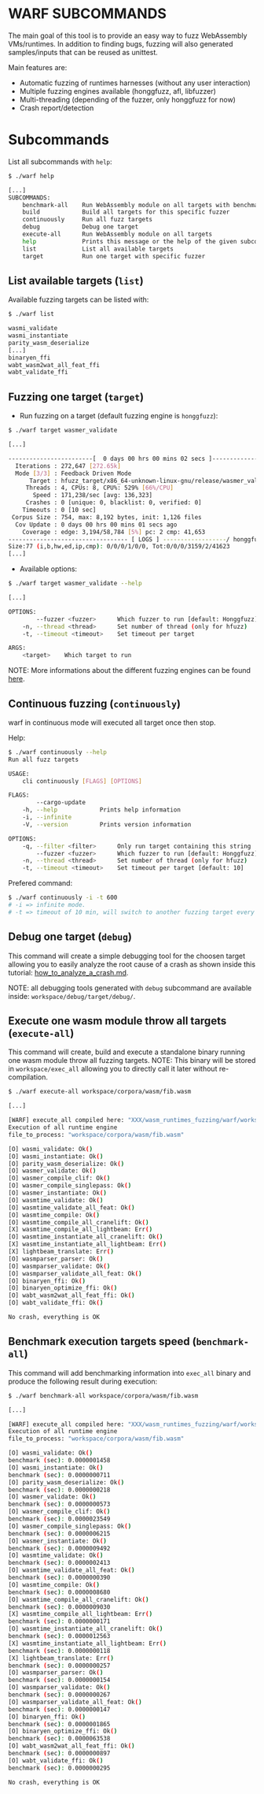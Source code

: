 # WARF SUBCOMMANDS

The main goal of this tool is to provide an easy way to fuzz WebAssembly VMs/runtimes.
In addition to finding bugs, fuzzing will also generated samples/inputs that can be reused as unittest.


Main features are:
- Automatic fuzzing of runtimes harnesses (without any user interaction)
- Multiple fuzzing engines available (honggfuzz, afl, libfuzzer)
- Multi-threading (depending of the fuzzer, only honggfuzz for now)
- Crash report/detection


# Subcommands

List all subcommands with `help`:
``` sh
$ ./warf help

[...]
SUBCOMMANDS:
    benchmark-all    Run WebAssembly module on all targets with benchmark
    build            Build all targets for this specific fuzzer
    continuously     Run all fuzz targets
    debug            Debug one target
    execute-all      Run WebAssembly module on all targets
    help             Prints this message or the help of the given subcommand(s)
    list             List all available targets
    target           Run one target with specific fuzzer
```

## List available targets (`list`)

Available fuzzing targets can be listed with:
```sh
$ ./warf list

wasmi_validate
wasmi_instantiate
parity_wasm_deserialize
[...]
binaryen_ffi
wabt_wasm2wat_all_feat_ffi
wabt_validate_ffi
```

## Fuzzing one target (`target`)

- Run fuzzing on a target (default fuzzing engine is `honggfuzz`):
``` sh
$ ./warf target wasmer_validate

[...]

------------------------[  0 days 00 hrs 00 mins 02 secs ]----------------------
  Iterations : 272,647 [272.65k]
  Mode [3/3] : Feedback Driven Mode
      Target : hfuzz_target/x86_64-unknown-linux-gnu/release/wasmer_validate
     Threads : 4, CPUs: 8, CPU%: 529% [66%/CPU]
       Speed : 171,238/sec [avg: 136,323]
     Crashes : 0 [unique: 0, blacklist: 0, verified: 0]
    Timeouts : 0 [10 sec]
 Corpus Size : 754, max: 8,192 bytes, init: 1,126 files
  Cov Update : 0 days 00 hrs 00 mins 01 secs ago
    Coverage : edge: 3,194/58,784 [5%] pc: 2 cmp: 41,653
---------------------------------- [ LOGS ] ------------------/ honggfuzz 2.0 /-
Size:77 (i,b,hw,ed,ip,cmp): 0/0/0/1/0/0, Tot:0/0/0/3159/2/41623
[...]
```

- Available options:
``` sh
$ ./warf target wasmer_validate --help

[...]

OPTIONS:
        --fuzzer <fuzzer>      Which fuzzer to run [default: Honggfuzz]  [possible values: Afl, Honggfuzz, Libfuzzer]
    -n, --thread <thread>      Set number of thread (only for hfuzz)
    -t, --timeout <timeout>    Set timeout per target

ARGS:
    <target>    Which target to run
```
NOTE: More informations about the different fuzzing engines can be found [here](FUZZING_ENGINES.md).


## Continuous fuzzing (`continuously`)

warf in continuous mode will executed all target once then stop.

Help:
``` sh
$ ./warf continuously --help
Run all fuzz targets

USAGE:
    cli continuously [FLAGS] [OPTIONS]

FLAGS:
        --cargo-update    
    -h, --help            Prints help information
    -i, --infinite        
    -V, --version         Prints version information

OPTIONS:
    -q, --filter <filter>      Only run target containing this string
        --fuzzer <fuzzer>      Which fuzzer to run [default: Honggfuzz]  [possible values: Afl, Honggfuzz, Libfuzzer]
    -n, --thread <thread>      Set number of thread (only for hfuzz)
    -t, --timeout <timeout>    Set timeout per target [default: 10]
```

Prefered command:
``` sh
$ ./warf continuously -i -t 600
# -i => infinite mode.
# -t => timeout of 10 min, will switch to another fuzzing target every 10 min.
```

## Debug one target (`debug`)

This command will create a simple debugging tool for the choosen target allowing you to easily analyze the root cause of a crash as shown inside this tutorial: [how_to_analyze_a_crash.md](how_to_analyze_a_crash.md).

NOTE: all debugging tools generated with `debug` subcommand are available inside: `workspace/debug/target/debug/`.


## Execute one wasm module throw all targets (`execute-all`)

This command will create, build and execute a standalone binary running one wasm module throw all fuzzing targets.
NOTE: This binary will be stored in `workspace/exec_all` allowing you to directly call it later without re-compilation.

``` sh
$ ./warf execute-all workspace/corpora/wasm/fib.wasm

[...]

[WARF] execute_all compiled here: "XXX/wasm_runtimes_fuzzing/warf/workspace/exec_all"
Execution of all runtime engine
file_to_process: "workspace/corpora/wasm/fib.wasm"

[O] wasmi_validate: Ok()
[O] wasmi_instantiate: Ok()
[O] parity_wasm_deserialize: Ok()
[O] wasmer_validate: Ok()
[O] wasmer_compile_clif: Ok()
[O] wasmer_compile_singlepass: Ok()
[O] wasmer_instantiate: Ok()
[O] wasmtime_validate: Ok()
[O] wasmtime_validate_all_feat: Ok()
[O] wasmtime_compile: Ok()
[O] wasmtime_compile_all_cranelift: Ok()
[X] wasmtime_compile_all_lightbeam: Err()
[O] wasmtime_instantiate_all_cranelift: Ok()
[X] wasmtime_instantiate_all_lightbeam: Err()
[X] lightbeam_translate: Err()
[O] wasmparser_parser: Ok()
[O] wasmparser_validate: Ok()
[O] wasmparser_validate_all_feat: Ok()
[O] binaryen_ffi: Ok()
[O] binaryen_optimize_ffi: Ok()
[O] wabt_wasm2wat_all_feat_ffi: Ok()
[O] wabt_validate_ffi: Ok()

No crash, everything is OK
```

## Benchmark execution targets speed (`benchmark-all`)

This command will add benchmarking information into `exec_all` binary and produce the following result during execution:

``` sh
$ ./warf benchmark-all workspace/corpora/wasm/fib.wasm

[...]

[WARF] execute_all compiled here: "XXX/wasm_runtimes_fuzzing/warf/workspace/exec_all"
Execution of all runtime engine
file_to_process: "workspace/corpora/wasm/fib.wasm"

[O] wasmi_validate: Ok()
benchmark (sec): 0.0000001458
[O] wasmi_instantiate: Ok()
benchmark (sec): 0.0000000711
[O] parity_wasm_deserialize: Ok()
benchmark (sec): 0.0000000218
[O] wasmer_validate: Ok()
benchmark (sec): 0.0000000573
[O] wasmer_compile_clif: Ok()
benchmark (sec): 0.0000023549
[O] wasmer_compile_singlepass: Ok()
benchmark (sec): 0.0000006215
[O] wasmer_instantiate: Ok()
benchmark (sec): 0.0000009492
[O] wasmtime_validate: Ok()
benchmark (sec): 0.0000002413
[O] wasmtime_validate_all_feat: Ok()
benchmark (sec): 0.0000000390
[O] wasmtime_compile: Ok()
benchmark (sec): 0.0000008680
[O] wasmtime_compile_all_cranelift: Ok()
benchmark (sec): 0.0000009030
[X] wasmtime_compile_all_lightbeam: Err()
benchmark (sec): 0.0000000171
[O] wasmtime_instantiate_all_cranelift: Ok()
benchmark (sec): 0.0000012563
[X] wasmtime_instantiate_all_lightbeam: Err()
benchmark (sec): 0.0000000118
[X] lightbeam_translate: Err()
benchmark (sec): 0.0000000257
[O] wasmparser_parser: Ok()
benchmark (sec): 0.0000000154
[O] wasmparser_validate: Ok()
benchmark (sec): 0.0000000267
[O] wasmparser_validate_all_feat: Ok()
benchmark (sec): 0.0000000147
[O] binaryen_ffi: Ok()
benchmark (sec): 0.0000001865
[O] binaryen_optimize_ffi: Ok()
benchmark (sec): 0.0000063538
[O] wabt_wasm2wat_all_feat_ffi: Ok()
benchmark (sec): 0.0000000897
[O] wabt_validate_ffi: Ok()
benchmark (sec): 0.0000000295

No crash, everything is OK
```

